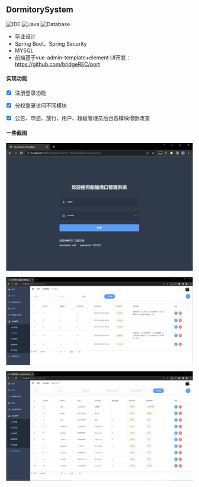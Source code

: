 ## DormitorySystem 
![IDE](https://img.shields.io/badge/IDE-IntelliJ%20IDEA-brightgreen.svg) ![Java](https://img.shields.io/badge/Java-1.8-blue.svg) ![Database](https://img.shields.io/badge/Database-MySQL-lightgrey.svg) 
- 毕业设计
- Spring Boot、Spring Security
- MYSQL
- 前端基于vue-admin-template+element UI开发：https://github.com/bridgeREC/port

#### 实现功能
- [x] 注册登录功能
- [x] 分权登录访问不同模块
- [x] 公告、申述、放行、用户、超级管理员后台各模块增删改查  


#### 一些截图
![image](https://github.com/bridgeREC/port-admin/blob/master/images/login.PNG)

![image](https://github.com/bridgeREC/port-admin/blob/master/images/%E6%8D%95%E8%8E%B7%E6%94%BE%E8%A1%8C%E7%AE%A1%E7%90%86.PNG)

![image](https://github.com/bridgeREC/port-admin/blob/fe964cf6bb72bc291afd5f015044a55da779f79c/images/ROOT.PNG)
